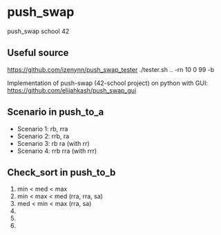# push_swap
push_swap school 42

## Useful source

https://github.com/izenynn/push_swap_tester
./tester.sh .. -rn 10 0 99 -b

Implementation of push-swap (42-school project) on python with GUI:
https://github.com/elijahkash/push_swap_gui

## Scenario in push_to_a

* Scenario 1: rb, rra
* Scenario 2: rrb, ra
* Scenario 3: rb ra (with rr)
* Scenario 4: rrb rra (with rrr)

## Check_sort in push_to_b
1. min < med < max
2. min < max < med (rra, rra, sa)
3. med < min < max (rra, sa)
4.
5.
6.
